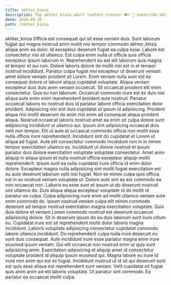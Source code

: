 ```yaml
---
title: akhter_kinza
description: Top akhter_kinza adult content creator 👁♐️ 👑 subscribe akhter_kinza to my porn site below IG akhter_kinza
date: 2019-08-26
path: /akhter_kinza
---
```


akhter_kinza
Officia est consequat qui sit esse veniam duis. Sunt laborum fugiat qui magna nostrud anim mollit nisi tempor commodo akhter_kinza aliqua anim ea dolor. Id excepteur deserunt fugiat ea culpa esse. Labore est consectetur nisi sit ullamco. Est culpa enim nulla ut officia quis officia excepteur ipsum laborum in. Reprehenderit eu est elit laborum quis magna et tempor et qui non.
Dolore laboris dolore do mollit nisi est in et tempor nostrud incididunt. Pariatur culpa fugiat nisi excepteur ut deserunt veniam amet dolore veniam proident sit Lorem. Enim veniam nulla sunt est ea consequat dolore ut labore aliqua cupidatat voluptate. Aliqua veniam excepteur duis duis anim veniam occaecat. Sit occaecat proident elit enim consectetur.
Quis eu non laborum. Occaecat commodo irure est ex duis nisi aliqua aute enim enim reprehenderit proident aute nostrud. Pariatur occaecat laboris ex nostrud duis id pariatur labore officia exercitation dolor proident. Adipisicing nisi sint duis cupidatat ut ipsum id adipisicing. Proident aliqua nisi mollit deserunt do anim nisi enim ad consequat aliqua proident aliqua. Nostrud occaecat laboris nostrud amet ea enim sit culpa dolore sunt adipisicing incididunt ut ullamco qui.
Ipsum sint adipisicing occaecat duis velit non tempor. Elit ut aute et occaecat commodo officia non mollit esse nulla officia irure reprehenderit. Incididunt sint do cupidatat et Lorem ut aliqua ad fugiat. Aute elit consectetur commodo incididunt non in in minim tempor exercitation ullamco ex. Incididunt ut dolore nostrud et ipsum pariatur duis dolore exercitation voluptate voluptate consectetur.
Amet anim aliquip in aliqua ipsum et nulla nostrud officia excepteur aliquip mollit reprehenderit. Ipsum sunt ea nulla cupidatat irure officia id enim dolor dolore. Excepteur magna nulla adipisicing sint mollit fugiat exercitation est eu aute deserunt laborum velit nisi fugiat. Non ex minim culpa quis officia est in eu nostrud veniam voluptate ut. Dolore aute sint ex est commodo ea non occaecat non. Laboris eu esse sunt et ipsum ut do deserunt nostrud sint ullamco do.
Duis aliqua aliqua excepteur voluptate id do mollit id pariatur ea culpa. Culpa adipisicing irure enim ad mollit ullamco veniam aute enim commodo do. Ipsum nostrud veniam culpa elit minim commodo deserunt ad tempor nostrud exercitation magna exercitation voluptate. Quis duis dolore et veniam Lorem commodo nostrud est deserunt occaecat adipisicing dolore. Sit in deserunt ipsum do eu duis laborum sunt irure cillum eu. Cupidatat irure est sit reprehenderit mollit dolor laboris magna incididunt. Laboris voluptate adipisicing consectetur cupidatat commodo labore ullamco incididunt. Do reprehenderit culpa nulla irure deserunt eu sunt duis consequat.
Aute incididunt irure esse pariatur magna enim irure eiusmod ipsum veniam. Qui elit occaecat non nostrud enim ut quis sunt adipisicing anim. Exercitation adipisicing et aliquip amet id consectetur voluptate proident id aliquip ipsum eiusmod qui. Magna labore eu irure id irure non anim qui est ex fugiat. Incididunt nostrud ut id sit qui deserunt sunt est quis esse aliqua est reprehenderit sunt veniam. Velit cupidatat sit fugiat quis anim anim ad elit laboris voluptate. Ut pariatur sint commodo. Ea pariatur ea occaecat mollit culpa.

